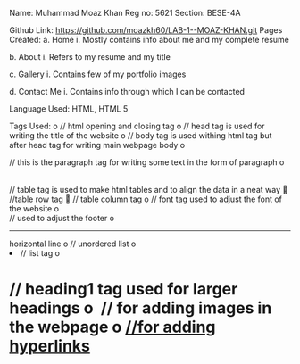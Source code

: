 
Name: Muhammad Moaz Khan
Reg no: 5621
Section: BESE-4A

Github Link: https://github.com/moazkh60/LAB-1--MOAZ-KHAN.git
Pages Created:
a.	Home
i.	Mostly contains info about me and my complete resume
 
b.	About
i.	Refers to my resume and my title
 
c.	Gallery
i.	Contains few of my portfolio images
 
d.	Contact Me
i.	Contains info through which I can be contacted
 

Language Used:
	HTML, HTML 5

Tags Used:
o	<html></html>  // html opening and closing tag
o	<head></head>  // head tag is used for writing the title of the website
o	<body></body>  // body tag is used withing html tag but after head tag for writing main webpage body
o	<p></p>        // this is the paragraph tag for writing some text in the form of paragraph
o	<table></table>// table tag is used to make html tables and to align the data in a neat way
	<tr> //table row tag
	<td> // table column tag
o	<font></font> // font tag used to adjust the font of the website
o	<footer></footer> // used to adjust the footer
o	<hr/> horizontal line
o	<ui> // unordered list
o	<li> // list tag
o	<h1> // heading1  tag used for larger headings
o	<img> // for adding images in the webpage
o	<a href> //for adding hyperlinks
	
